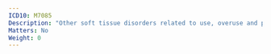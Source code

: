 ```yaml
---
ICD10: M7085
Description: "Other soft tissue disorders related to use, overuse and pressure: Pelvic region and thigh"
Matters: No
Weight: 0
---
```



